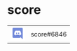# score

<table><tbody>
  <tr>
    <td valign="middle"><img src="/Discord-Logo-Color.svg" height="32"></td>
    <td valign="middle">score#6846</td>
  </tr>
</tbody></table>
